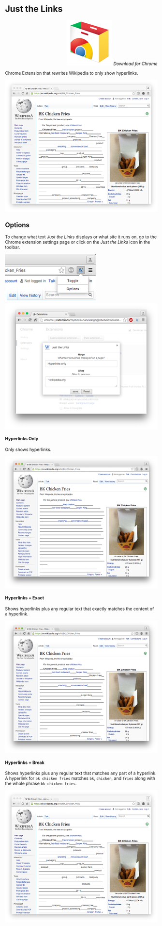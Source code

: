 # Just the Links

<div align="right">  
    <a href="https://chrome.google.com/webstore/detail/just-the-links/mbfccghgfekfafnjhlkfkfiolbplafpa"><img src="https://github.com/mattbierner/just-the-links/raw/master/documentation/chrome.png" /></a>
    <i>Download for Chrome</i>
</div>

Chrome Extension that rewrites Wikipedia to only show hyperlinks.


<img src="https://github.com/mattbierner/just-the-links/raw/master/documentation/hyperlinks+break.png" />


## Options
To change what text *Just the Links* displays or what site it runs on, go to the Chrome extension settings page or click on the *Just the Links* icon in the toolbar.

<img src="https://github.com/mattbierner/just-the-links/raw/master/documentation/click-options.png" />


<img src="https://github.com/mattbierner/just-the-links/raw/master/documentation/options-page.png" />

#### Hyperlinks Only
Only shows hyperlinks.

<img src="https://github.com/mattbierner/just-the-links/raw/master/documentation/hyperlinks.png" />

#### Hyperlinks + Exact
Shows hyperlinks plus any regular text that exactly matches the content of a hyperlink. 

<img src="https://github.com/mattbierner/just-the-links/raw/master/documentation/hyperlinks+exact.png" />

#### Hyperlinks + Break
Shows hyperlinks plus any regular text that matches any part of a hyperlink. A hyperlink for `bk chicken fries` matches `bk`, `chicken`, and `fries` along with the whole phrase `bk chicken fries`.

<img src="https://github.com/mattbierner/just-the-links/raw/master/documentation/hyperlinks+break.png" />